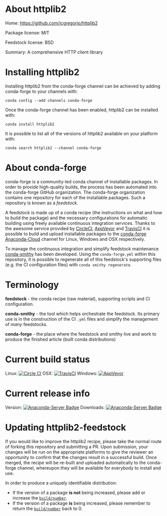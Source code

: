 About httplib2
==============

Home: https://github.com/jcgregorio/httplib2

Package license: MIT

Feedstock license: BSD

Summary: A comprehensive HTTP client library



Installing httplib2
===================

Installing httplib2 from the conda-forge channel can be achieved by adding conda-forge to your channels with:

```
conda config --add channels conda-forge
```

Once the conda-forge channel has been enabled, httplib2 can be installed with:

```
conda install httplib2
```

It is possible to list all of the versions of httplib2 available on your platform with:

```
conda search httplib2 --channel conda-forge
```


About conda-forge
=================

conda-forge is a community-led conda channel of installable packages.
In order to provide high-quality builds, the process has been automated into the
conda-forge GitHub organization. The conda-forge organization contains one repository 
for each of the installable packages. Such a repository is known as a *feedstock*.

A feedstock is made up of a conda recipe (the instructions on what and how to build
the package) and the necessary configurations for automatic building using freely
available continuous integration services. Thanks to the awesome service provided by
[CircleCI](https://circleci.com/), [AppVeyor](http://www.appveyor.com/)
and [TravisCI](https://travis-ci.org/) it is possible to build and upload installable
packages to the [conda-forge](https://anaconda.org/conda-forge)
[Anaconda-Cloud](http://docs.anaconda.org/) channel for Linux, Windows and OSX respectively.

To manage the continuous integration and simplify feedstock maintenance
[conda-smithy](http://github.com/conda-forge/conda-smithy) has been developed.
Using the ``conda-forge.yml`` within this repository, it is possible to regenerate all of
this feedstock's supporting files (e.g. the CI configuration files) with ``conda smithy regenerate``.


Terminology
===========

**feedstock** - the conda recipe (raw material), supporting scripts and CI configuration.

**conda-smithy** - the tool which helps orchestrate the feedstock.
                   Its primary use is in the construction of the CI ``.yml`` files
                   and simplify the management of *many* feedstocks.

**conda-forge** - the place where the feedstock and smithy live and work to
                  produce the finished article (built conda distributions)

Current build status
====================
Linux: [![Circle CI](https://circleci.com/gh/conda-forge/httplib2-feedstock.svg?style=svg)](https://circleci.com/gh/conda-forge/httplib2-feedstock)
OSX: [![TravisCI](https://travis-ci.org/conda-forge/httplib2-feedstock.svg?branch=master)](https://travis-ci.org/conda-forge/httplib2-feedstock) 
Windows: [![AppVeyor](https://ci.appveyor.com/api/projects/status/github/conda-forge/httplib2-feedstock?svg=True)](https://ci.appveyor.com/project/conda-forge/httplib2-feedstock/branch/master)

Current release info
====================
Version: [![Anaconda-Server Badge](https://anaconda.org/conda-forge/httplib2/badges/version.svg)](https://anaconda.org/conda-forge/httplib2)
Downloads: [![Anaconda-Server Badge](https://anaconda.org/conda-forge/httplib2/badges/downloads.svg)](https://anaconda.org/conda-forge/httplib2)


Updating httplib2-feedstock
===========================

If you would like to improve the httplib2 recipe, please take the normal
route of forking this repository and submitting a PR. Upon submission, your changes will
be run on the appropriate platforms to give the reviewer an opportunity to confirm that the
changes result in a successful build. Once merged, the recipe will be re-built and uploaded
automatically to the conda-forge channel, whereupon they will be available for everybody to
install and use.

In order to produce a uniquely identifiable distribution:
 * If the version of a package **is not** being increased, please add or increase
   the [``build/number``](http://conda.pydata.org/docs/building/meta-yaml.html#build-number-and-string). 
 * If the version of a package **is** being increased, please remember to return
   the [``build/number``](http://conda.pydata.org/docs/building/meta-yaml.html#build-number-and-string)
   back to 0.
